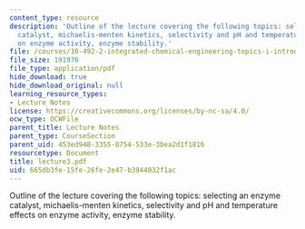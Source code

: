 ```yaml
---
content_type: resource
description: 'Outline of the lecture covering the following topics: selecting an enzyme
  catalyst, michaelis-menten kinetics, selectivity and pH and temperature effects
  on enzyme activity, enzyme stability.'
file: /courses/10-492-2-integrated-chemical-engineering-topics-i-introduction-to-biocatalysis-fall-2004/665db3fe15fe26fe2e47b3944032f1ac_lecture3.pdf
file_size: 191970
file_type: application/pdf
hide_download: true
hide_download_original: null
learning_resource_types:
- Lecture Notes
license: https://creativecommons.org/licenses/by-nc-sa/4.0/
ocw_type: OCWFile
parent_title: Lecture Notes
parent_type: CourseSection
parent_uid: 453ed948-3355-0754-533e-3bea2d1f1816
resourcetype: Document
title: lecture3.pdf
uid: 665db3fe-15fe-26fe-2e47-b3944032f1ac
---
```

Outline of the lecture covering the following topics: selecting an enzyme catalyst, michaelis-menten kinetics, selectivity and pH and temperature effects on enzyme activity, enzyme stability.